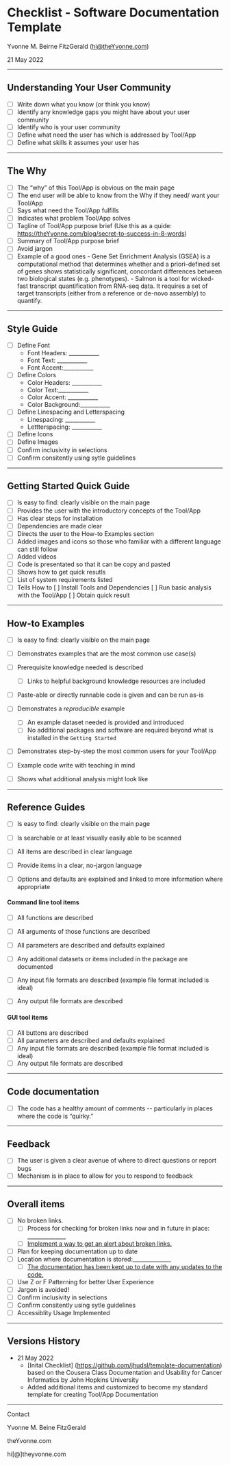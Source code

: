 
# Checklist - Software Documentation Template 

Yvonne M. Beirne FitzGerald (hi@theYvonne.com)

21 May 2022

---

## Understanding Your User Community

- [ ] Write down what you know (or think you know) 
- [ ] Identify any knowledge gaps you might have about your user community
- [ ] Identify who is your user community
- [ ] Define what need the user has which is addressed by Tool/App
- [ ] Define what skills it assumes your user has

---

## The Why

- [ ] The “why” of this Tool/App is obvious on the main page
- [ ] The end user will be able to know from the Why if they need/ want your Tool/App
- [ ] Says what need the Tool/App fulfills
- [ ] Indicates what problem Tool/App solves
- [ ] Tagline of Tool/App purpose brief (Use this as a quide: https://theYvonne.com/blog/secret-to-success-in-8-words)
- [ ] Summary of Tool/App purpose brief
- [ ] Avoid jargon
- [ ] Example of a good ones 
			- Gene Set Enrichment Analysis (GSEA) is a computational method that determines whether and a priori-defined set of genes shows statistically significant, concordant differences between two biological states (e.g. phenotypes).
			- Salmon is a tool for wicked-fast transcript quantification from RNA-seq data. It requires a set of target transcripts (either from a reference or de-novo assembly) to quantify.

---

## Style Guide

- [ ] Define Font 
  - Font Headers: ___________
  - Font Text: ___________
  - Font Accent:___________
- [ ] Define Colors
  - Color Headers: ___________
  - Color Text:___________
  - Color Accent: ___________
  - Color Background:___________
- [ ] Define Linespacing and Letterspacing
  - Linespacing: ___________
  - Lettterspacing: ___________
- [ ] Define Icons
- [ ] Define Images
- [ ] Confirm inclusivity in selections
- [ ] Confirm consitently using sytle guidelines

---

## Getting Started Quick Guide

- [ ] Is easy to find: clearly visible on the main page
- [ ] Provides the user with the introductory concepts of the Tool/App
- [ ] Has clear steps for installation
- [ ] Dependencies are made clear
- [ ] Directs the user to the How-to Examples section
- [ ] Added images and icons so those who familiar with a different language can still follow
- [ ] Added videos 
- [ ] Code is presentated so that it can be copy and pasted
- [ ] Shows how to get quick resutls
- [ ] List of system requirements listed 
- [ ] Tells How to
	[ ] Install Tools and Dependencies
	[ ] Run basic analysis with the Tool/App
	[ ] Obtain quick result

---

## How-to Examples

- [ ] Is easy to find: clearly visible on the main page
- [ ] Demonstrates examples that are the most common use case(s)
- [ ] Prerequisite knowledge needed is described
  - [ ] Links to helpful background knowledge resources are included
- [ ] Paste-able or directly runnable code is given and can be run as-is
- [ ] Demonstrates a _reproducible_ example
  - [ ] An example dataset needed is provided and introduced
  - [ ] No additional packages and software are required beyond what is installed in the `Getting Started`
- [ ] Demonstrates step-by-step the most common users for your Tool/App
- [ ] Example code write with teaching in mind
- [ ] Shows what additional analysis might look like


---

## Reference Guides

- [ ] Is easy to find: clearly visible on the main page
- [ ] Is searchable or at least visually easily able to be scanned
- [ ] All items are described in clear language
- [ ] Provide items in a clear, no-jargon language
- [ ] Options and defaults are explained and linked to more information where appropriate


#### Command line tool items

  - [ ] All functions are described
  - [ ] All arguments of those functions are described
  - [ ] All parameters are described and defaults explained
  - [ ] Any additional datasets or items included in the package are documented
  - [ ] Any input file formats are described (example file format included is ideal)
  - [ ] Any output file formats are described



#### GUI tool items

  - [ ] All buttons are described
  - [ ] All parameters are described and defaults explained
  - [ ] Any input file formats are described (example file format included is ideal)
  - [ ] Any output file formats are described

---

## Code documentation

- [ ] The code has a healthy amount of comments -- particularly in places where the code is “quirky.”

---

## Feedback

- [ ] The user is given a clear avenue of where to direct questions or report bugs
- [ ] Mechanism is in place to allow for you to respond to feedback

---

## Overall items

- [ ] No broken links.
	- [ ] Process for checking for broken links now and in future in place: ______________
  - [ ] [Implement a way to get an alert about broken links.](https://jhudatascience.org/Documentation_and_Usability/how-to-keep-your-documentation-up-to-date.html#make-sure-links-work) 
- [ ] Plan for keeping documentation up to date
- [ ] Location where documentation is stored:______________
	- [ ] [The documentation has been kept up to date with any updates to the code.](https://jhudatascience.org/Documentation_and_Usability/how-to-keep-your-documentation-up-to-date.html#how-to-keep-your-documentation-up-to-date)
- [ ] Use Z or F Patterning for better User Experience
- [ ] Jargon is avoided!
- [ ] Confirm inclusivity in selections
- [ ] Confirm consitently using sytle guidelines
- [ ] Accessiblity Usage Implemented

---

## Versions History

- 21 May 2022
	- [Inital Checklist]  (https://github.com/jhudsl/template-documentation) based on the Cousera Class Documentation and Usability for Cancer Informatics by John Hopkins University	
	- Added additional items and customized to become my standard template for creating Tool/App Documentation


----
Contact

Yvonne M. Beine FitzGerald

theYvonne.com

hi[@]theyvonne.com
